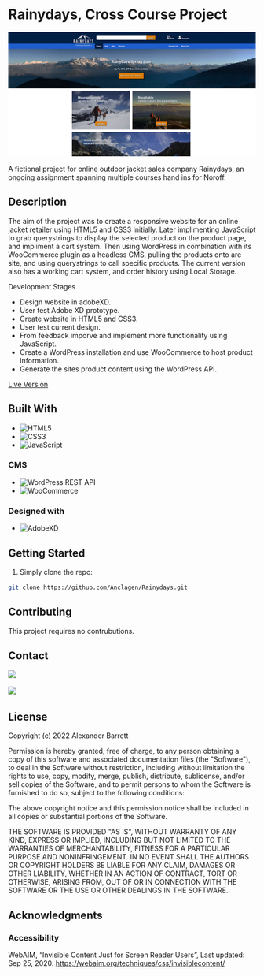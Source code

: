 # Rainydays, Cross Course Project

![Homepage Preview](/report_documentation/homepage_preview.jpg)

A fictional project for online outdoor jacket sales company Rainydays, an ongoing assignment spanning multiple courses hand ins for Noroff.

## Description

The aim of the project was to create a responsive website for an online jacket retailer using HTML5 and CSS3 initially. Later implimenting JavaScript to grab querystrings to display the selected product on the product page, and impliment a cart system. Then using WordPress in combination with its WooCommerce plugin as a headless CMS, pulling the products onto are site, and using querystrings to call specific products. The current version also has a working cart system, and order history using Local Storage.

Development Stages

- Design website in adobeXD.
- User test Adobe XD prototype.
- Create website in HTML5 and CSS3.
- User test current design.
- From feedback imporve and implement more functionality using JavaScript.
- Create a WordPress installation and use WooCommerce to host product information.
- Generate the sites product content using the WordPress API.

[Live Version](https://a-j-barrett.netlify.app/)

## Built With

- ![HTML5](https://img.shields.io/badge/-HTML5-E34F26?logo=html5&logoColor=white&logoWidth=30&style=plastic)
- ![CSS3](https://img.shields.io/badge/-CSS3-1572B6?logo=css3&logoColor=white&logoWidth=30&style=plastic)
- ![JavaScript](https://img.shields.io/badge/-JavaScript-F7DF1E?logo=javascript&logoColor=white&logoWidth=30&style=plastic)

### CMS

- ![WordPress REST API](https://img.shields.io/badge/-WordPress%20REST%20API-21759B?logo=wordpress&logoColor=white&logoWidth=30&style=plastic)
- ![WooCommerce](https://img.shields.io/badge/-WooCommerce-96588A?logo=woocommerce&logoColor=white&logoWidth=30&style=plastic)

### Designed with

- ![AdobeXD](https://img.shields.io/badge/-Adobe%20XD-FF61F6?logo=adobe%20xd&logoColor=white&logoWidth=30&style=plastic)

## Getting Started

1. Simply clone the repo:

```bash
git clone https://github.com/Anclagen/Rainydays.git
```

## Contributing

This project requires no contrubutions.

## Contact

[<img src="https://img.shields.io/badge/Discord-7289DA?style=for-the-badge&logo=discord&logoColor=white">](https://discordapp.com/users/178264761199362048)

[<img src="https://img.shields.io/badge/LinkedIn-0077B5?style=for-the-badge&logo=linkedin&logoColor=white">](https://www.linkedin.com/in/alexander-barrett-64568a47/)

## License

Copyright (c) 2022 Alexander Barrett

Permission is hereby granted, free of charge, to any person obtaining a copy
of this software and associated documentation files (the "Software"), to deal
in the Software without restriction, including without limitation the rights
to use, copy, modify, merge, publish, distribute, sublicense, and/or sell
copies of the Software, and to permit persons to whom the Software is
furnished to do so, subject to the following conditions:

The above copyright notice and this permission notice shall be included in all
copies or substantial portions of the Software.

THE SOFTWARE IS PROVIDED "AS IS", WITHOUT WARRANTY OF ANY KIND, EXPRESS OR
IMPLIED, INCLUDING BUT NOT LIMITED TO THE WARRANTIES OF MERCHANTABILITY,
FITNESS FOR A PARTICULAR PURPOSE AND NONINFRINGEMENT. IN NO EVENT SHALL THE
AUTHORS OR COPYRIGHT HOLDERS BE LIABLE FOR ANY CLAIM, DAMAGES OR OTHER
LIABILITY, WHETHER IN AN ACTION OF CONTRACT, TORT OR OTHERWISE, ARISING FROM,
OUT OF OR IN CONNECTION WITH THE SOFTWARE OR THE USE OR OTHER DEALINGS IN THE
SOFTWARE.

## Acknowledgments

### Accessibility

WebAIM, “Invisible Content Just for Screen Reader Users”, Last updated: Sep 25, 2020. https://webaim.org/techniques/css/invisiblecontent/
